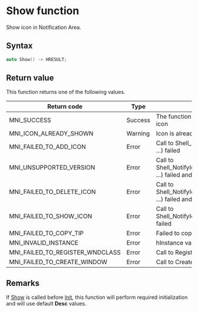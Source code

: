 # Show function

Show icon in Notification Area.

## Syntax

```cpp
auto Show() -> HRESULT;
```

## Return value

This function returns one of the following values.

Return code                        | Type    | Description
---------------------------------- | ------- | -----------------------------------------------------------------------------
MNI_SUCCESS                        | Success | The function successfully show the icon
MNI_ICON_ALREADY_SHOWN             | Warning | Icon is already shown
MNI_FAILED_TO_ADD_ICON             | Error   | Call to Shell_NotifyIconW(NIM_ADD, ...) failed
MNI_UNSUPPORTED_VERSION            | Error   | Call to Shell_NotifyIconW(NIM_SETVERSION, ...) failed and icon was deleted
MNI_FAILED_TO_DELETE_ICON          | Error   | Call to Shell_NotifyIconW(NIM_SETVERSION, ...) failed and icon wasn't deleted
MNI_FAILED_TO_SHOW_ICON            | Error   | Call to Shell_NotifyIconW(NIM_MODIFY, ...) failed
MNI_FAILED_TO_COPY_TIP             | Error   | Failed to copy tip data
MNI_INVALID_INSTANCE               | Error   | hInstance value is NULL
MNI_FAILED_TO_REGISTER_WNDCLASS    | Error   | Call to RegisterClassExW failed
MNI_FAILED_TO_CREATE_WINDOW        | Error   | Call to CreateWindow failed

## Remarks

If [Show](nf-notifyicon-show.md) is called before [Init](nf-notifyicon-init.md),
this function will perform required initialization and will use default **Desc** values.

